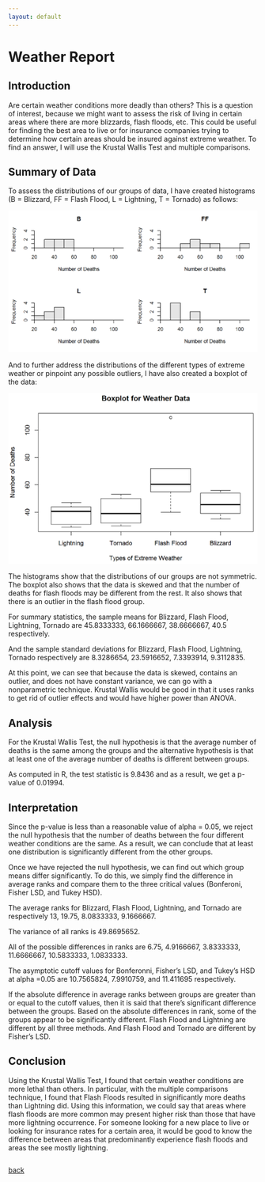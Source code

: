 ```yaml
---
layout: default
---
```


# Weather Report

## Introduction

Are certain weather conditions more deadly than others? This is a question of
interest, because we might want to assess the risk of living in certain areas where
there are more blizzards, flash floods, etc. This could be useful for finding the best
area to live or for insurance companies trying to determine how certain areas
should be insured against extreme weather. To find an answer, I will use the
Krustal Wallis Test and multiple comparisons.

## Summary of Data

To assess the distributions of our groups of data, I have created histograms (B =
Blizzard, FF = Flash Flood, L = Lightning, T = Tornado) as follows:

![Branching](/assets/img/WR_1.png)

And to further address the distributions of the different types of extreme weather or
pinpoint any possible outliers, I have also created a boxplot of the data:

![Branching](/assets/img/WR_2.png)

The histograms show that the distributions of our groups are not symmetric. The
boxplot also shows that the data is skewed and that the number of deaths for flash
floods may be different from the rest. It also shows that there is an outlier in the
flash flood group.

For summary statistics, the sample means for Blizzard, Flash Flood, Lightning,
Tornado are 45.8333333, 66.1666667, 38.6666667, 40.5 respectively.

And the sample standard deviations for Blizzard, Flash Flood, Lightning, Tornado
respectively are 8.3286654, 23.5916652, 7.3393914, 9.3112835.

At this point, we can see that because the data is skewed, contains an outlier, and
does not have constant variance, we can go with a nonparametric technique.
Krustal Wallis would be good in that it uses ranks to get rid of outlier effects and
would have higher power than ANOVA.

## Analysis

For the Krustal Wallis Test, the null hypothesis is that the average number of deaths
is the same among the groups and the alternative hypothesis is that at least one of the 
average number of deaths is different between groups.

As computed in R, the test statistic is 9.8436 and as a result, we get a p-value
of 0.01994.

## Interpretation

Since the p-value is less than a reasonable value of alpha = 0.05, we reject the null
hypothesis that the number of deaths between the four different weather conditions
are the same. As a result, we can conclude that at least one distribution is
significantly different from the other groups.

Once we have rejected the null hypothesis, we can find out which group means
differ significantly. To do this, we simply find the difference in average ranks and
compare them to the three critical values (Bonferoni, Fisher LSD, and Tukey HSD).

The average ranks for Blizzard, Flash Flood, Lightning, and Tornado are
respectively 13, 19.75, 8.0833333, 9.1666667.

The variance of all ranks is 49.8695652.

All of the possible differences in ranks are 6.75, 4.9166667, 3.8333333,
11.6666667, 10.5833333, 1.0833333.

The asymptotic cutoff values for Bonferonni, Fisher’s LSD, and Tukey’s HSD at alpha =0.05
are 10.7565824, 7.9910759, and 11.411695 respectively.

If the absolute difference in average ranks between groups are greater than or
equal to the cutoff values, then it is said that there’s significant difference between
the groups. Based on the absolute differences in rank, some of the groups appear
to be significantly different. Flash Flood and Lightning are different by all three
methods. And Flash Flood and Tornado are different by Fisher’s LSD.

## Conclusion

Using the Krustal Wallis Test, I found that certain weather conditions are more
lethal than others. In particular, with the multiple comparisons technique, I found
that Flash Floods resulted in significantly more deaths than Lightning did. Using
this information, we could say that areas where flash floods are more common may
present higher risk than those that have more lightning occurrence. For someone
looking for a new place to live or looking for insurance rates for a certain area, it
would be good to know the difference between areas that predominantly
experience flash floods and areas the see mostly lightning.

```r

```

[back](./)
